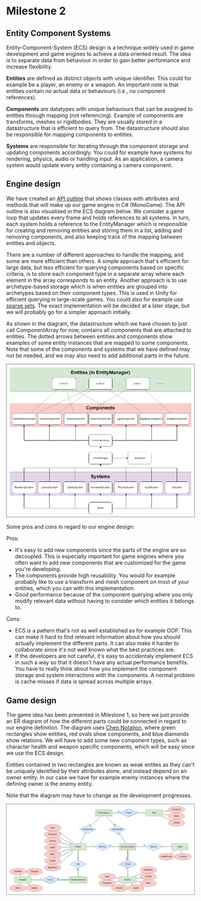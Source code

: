 # Milestone 2

## Entity Component Systems

Entity-Component-System (ECS) design is a technique widely used in game development and game engines to achieve a data oriented result. The idea is to separate data from behaviour in order to gain better performance and increase flexibility. 

**Entities** are defined as distinct objects with unique identifier. This could for example be a player, an enemy or a weapon. An important note is that entities contain no actual data or behaviours (i.e., no component references).

**Components** are datatypes with unique behaviours that can be assigned to entities through mapping (not referencing). Example of components are transforms, meshes or rigidbodies. They are usually stored in a datastructure that is efficient to query from. The datastructure should also be responsible for mapping components to entities.

**Systems** are responsible for iterating through the component storage and updating components accordingly. You could for example have systems for rendering, physics, audio or handling input. As an application, a camera system would update every entity containing a camera component.

## Engine design

We have created an [API outline](https://github.com/Mehdows/D7049E-game-engine/blob/main/Milestones/Milestone-2/API-Outline-Engine.pdf) that shows classes with attributes and methods that will make up our game engine in C# (MonoGame). The API outline is also visualised in the ECS diagram below. We consider a game loop that updates every frame and holds references to all systems. In turn, each system holds a reference to the EntityManager which is responsible for creating and removing entities and storing them in a list, adding and removing components, and also keeping track of the mapping between entities and objects.

There are a number of different approaches to handle the mapping, and some are more efficient than others. A simple approach that's efficient for large data, but less efficient for querying components based on specific criteria, is to store each component type in a separate array where each element in the array corresponds to an entity. Another approach is to use archetype-based storage which is when entities are grouped into archetypes based on their component types. This is used in Unity for efficient querying in large-scale games. You could also for example use [sparse sets](https://www.geeksforgeeks.org/sparse-set/). The exact implementation will be decided at a later stage, but we will probably go for a simpler approach initially.

As shown in the diagram, the datastructure which we have chosen to just call ComponentArray for now, contains all components that are attached to entities. The dotted arrows between entities and components show examples of some entity instances that are mapped to some components. Note that some of the components and systems that we have defined may not be needed, and we may also need to add additional parts in the future.

![ECS-Diagram-Engine](./img/ECS-Diagram-Engine.png)

Some pros and cons in regard to our engine design:

Pros:
* It's easy to add new components since the parts of the engine are so decoupled. This is especially important for game engines where you often want to add new components that are customized for the game you're developing.
* The components provide high reusability. You would for example probably like to use a transform and mesh component on most of your entities, which you can with this implementation.
* Good performance because of the component querying where you only modify relevant data without having to consider which entities it belongs to.

Cons:
* ECS is a pattern that's not as well established as for example OOP. This can make it hard to find relevant information about how you should actually implement the different parts. It can also make it harder to collaborate since it's not well known what the best practices are.
* If the developers are not careful, it's easy to accidentaly implement ECS in such a way so that it doesn't have any actual performance benefits. You have to really think about how you implement the component storage and system interactions with the components. A normal problem is cache misses if data is spread across multiple arrays.

## Game design

The game idea has been presented in Milestone 1, so here we just provide an ER diagram of how the different parts could be connected in regard to our engine definition. The diagram uses [Chen Notation](https://vertabelo.com/blog/chen-erd-notation/), where green rectangles show entities, red ovals show components, and blue diamonds show relations. We will have to add some new component types, such as character health and weapon specific components, which will be easy since we use the ECS design.

Entities contained in two rectangles are known as weak entites as they can't be uniquely identified by their attributes alone, and instead depend on an owner entity. In our case we have for example enemy instances where the defining owner is the enemy entity.

Note that the diagram may have to change as the development progresses.

![ER-Diagram-Game](./img/ER-Diagram-Game.png)